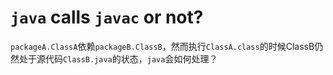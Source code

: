 `java` calls `javac` or not?
===============
`packageA.ClassA`依赖`packageB.ClassB`，然而执行`ClassA.class`的时候ClassB仍然处于源代码`ClassB.java`的状态，`java`会如何处理？
